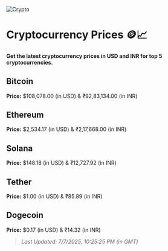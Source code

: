 
![Crypto](https://www.techguide.com.au/wp-content/uploads/2020/11/crypto3.jpeg)

# Cryptocurrency Prices 🪙📈

#### Get the latest cryptocurrency prices in USD and INR for top 5 cryptocurrencies.

## Bitcoin

**Price:** $108,078.00 (in USD) & ₹92,83,134.00 (in INR)

## Ethereum

**Price:** $2,534.17 (in USD) & ₹2,17,668.00 (in INR)

## Solana

**Price:** $148.18 (in USD) & ₹12,727.92 (in INR)

## Tether

**Price:** $1.00 (in USD) & ₹85.89 (in INR)

## Dogecoin

**Price:** $0.17 (in USD) & ₹14.32 (in INR)

> _Last Updated: 7/7/2025, 10:25:25 PM (in GMT)_
